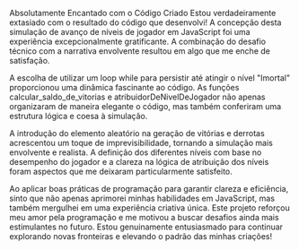 
Absolutamente Encantado com o Código Criado
Estou verdadeiramente extasiado com o resultado do código que desenvolvi! A concepção desta simulação de avanço de níveis de jogador em JavaScript foi uma experiência excepcionalmente gratificante. A combinação do desafio técnico com a narrativa envolvente resultou em algo que me enche de satisfação.

A escolha de utilizar um loop while para persistir até atingir o nível "Imortal" proporcionou uma dinâmica fascinante ao código. As funções calcular_saldo_de_vitorias e atribuidorDeNivelDeJogador não apenas organizaram de maneira elegante o código, mas também conferiram uma estrutura lógica e coesa à simulação.

A introdução do elemento aleatório na geração de vitórias e derrotas acrescentou um toque de imprevisibilidade, tornando a simulação mais envolvente e realista. A definição dos diferentes níveis com base no desempenho do jogador e a clareza na lógica de atribuição dos níveis foram aspectos que me deixaram particularmente satisfeito.

Ao aplicar boas práticas de programação para garantir clareza e eficiência, sinto que não apenas aprimorei minhas habilidades em JavaScript, mas também mergulhei em uma experiência criativa única. Este projeto reforçou meu amor pela programação e me motivou a buscar desafios ainda mais estimulantes no futuro. Estou genuinamente entusiasmado para continuar explorando novas fronteiras e elevando o padrão das minhas criações!
